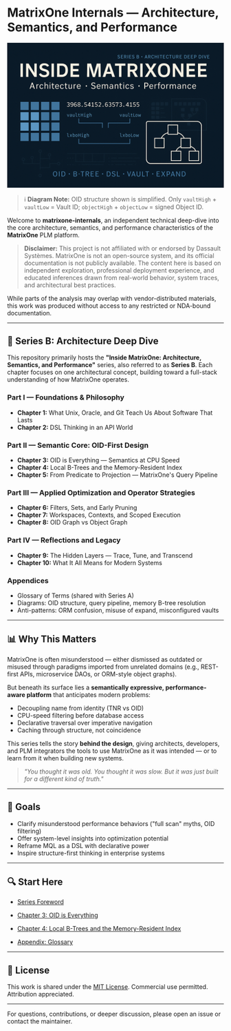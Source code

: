 # MatrixOne Internals — Architecture, Semantics, and Performance

![Inside MatrixOne — Series B: Architecture Deep Dive | OID • B-Tree • Vault • DSL • Performance](./assets/cover-inside-matrixone.png)
> ℹ️ **Diagram Note:** OID structure shown is simplified. Only `vaultHigh` + `vaultLow` = Vault ID; `objectHigh` + `objectLow` = signed Object ID.

Welcome to **matrixone-internals**, an independent technical deep-dive into the core architecture, semantics, and performance characteristics of the **MatrixOne** PLM platform.

> **Disclaimer:** This project is not affiliated with or endorsed by Dassault Systèmes. MatrixOne is not an open-source system, and its official documentation is not publicly available. The content here is based on independent exploration, professional deployment experience, and educated inferences drawn from real-world behavior, system traces, and architectural best practices.

While parts of the analysis may overlap with vendor-distributed materials, this work was produced without access to any restricted or NDA-bound documentation.

---

## 📄 Series B: Architecture Deep Dive

This repository primarily hosts the **"Inside MatrixOne: Architecture, Semantics, and Performance"** series, also referred to as **Series B**. Each chapter focuses on one architectural concept, building toward a full-stack understanding of how MatrixOne operates.

### Part I — Foundations & Philosophy
- **Chapter 1:** What Unix, Oracle, and Git Teach Us About Software That Lasts
- **Chapter 2:** DSL Thinking in an API World

### Part II — Semantic Core: OID-First Design
- **Chapter 3:** OID is Everything — Semantics at CPU Speed
- **Chapter 4:** Local B-Trees and the Memory-Resident Index
- **Chapter 5:** From Predicate to Projection — MatrixOne's Query Pipeline

### Part III — Applied Optimization and Operator Strategies
- **Chapter 6:** Filters, Sets, and Early Pruning
- **Chapter 7:** Workspaces, Contexts, and Scoped Execution
- **Chapter 8:** OID Graph vs Object Graph

### Part IV — Reflections and Legacy
- **Chapter 9:** The Hidden Layers — Trace, Tune, and Transcend
- **Chapter 10:** What It All Means for Modern Systems

### Appendices
- Glossary of Terms (shared with Series A)
- Diagrams: OID structure, query pipeline, memory B-tree resolution
- Anti-patterns: ORM confusion, misuse of expand, misconfigured vaults

---

## 📊 Why This Matters
MatrixOne is often misunderstood — either dismissed as outdated or misused through paradigms imported from unrelated domains (e.g., REST-first APIs, microservice DAOs, or ORM-style object graphs).

But beneath its surface lies a **semantically expressive, performance-aware platform** that anticipates modern problems:

- Decoupling name from identity (TNR vs OID)
- CPU-speed filtering before database access
- Declarative traversal over imperative navigation
- Caching through structure, not coincidence

This series tells the story **behind the design**, giving architects, developers, and PLM integrators the tools to use MatrixOne as it was intended — or to learn from it when building new systems.

> _"You thought it was old. You thought it was slow. But it was just built for a different kind of truth."_

---

## 🚀 Goals
- Clarify misunderstood performance behaviors ("full scan" myths, OID filtering)
- Offer system-level insights into optimization potential
- Reframe MQL as a DSL with declarative power
- Inspire structure-first thinking in enterprise systems

---

## 🔍 Start Here
- [Series Foreword](./docs/foreword.md)
- [Chapter 3: OID is Everything](./docs/chapter_3_oid_is_everything.md)
- [Chapter 4: Local B-Trees and the Memory-Resident Index](./docs/chapter_4_local_b_trees_and_memory_index.md)

- [Appendix: Glossary](./docs/appendix-glossary.md)

---

## 🛌 License
This work is shared under the [MIT License](./LICENSE). Commercial use permitted. Attribution appreciated.

---

For questions, contributions, or deeper discussion, please open an issue or contact the maintainer.

